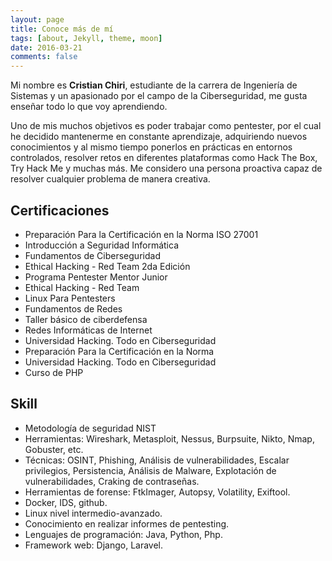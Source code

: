 ```yaml
---
layout: page
title: Conoce más de mí
tags: [about, Jekyll, theme, moon]
date: 2016-03-21
comments: false
---
```

    
Mi nombre es **Cristian Chiri**, estudiante de la carrera de Ingeniería de Sistemas y un apasionado por el campo de la Ciberseguridad, me gusta enseñar todo lo que voy aprendiendo.

Uno de mis muchos objetivos es poder trabajar como pentester, por el cual he decidido mantenerme en constante aprendizaje, adquiriendo nuevos conocimientos y al mismo tiempo ponerlos en prácticas en entornos controlados, resolver retos en diferentes plataformas como Hack The Box, Try Hack Me y muchas más. Me considero una persona proactiva capaz de resolver cualquier problema de manera creativa.

## Certificaciones 

* Preparación Para la Certificación en la Norma ISO 27001
* Introducción a Seguridad Informática 
* Fundamentos de Ciberseguridad
* Ethical Hacking - Red Team 2da Edición 
* Programa Pentester Mentor Junior
* Ethical Hacking - Red Team 
* Linux Para Pentesters 
* Fundamentos de Redes 
* Taller básico de ciberdefensa 
* Redes Informáticas de Internet
* Universidad Hacking. Todo en Ciberseguridad
* Preparación Para la Certificación en la Norma 
* Universidad Hacking. Todo en Ciberseguridad
* Curso de PHP


## Skill
* Metodología de seguridad NIST
* Herramientas: Wireshark, Metasploit, Nessus, Burpsuite, Nikto, Nmap, Gobuster, etc.
* Técnicas: OSINT, Phishing, Análisis de vulnerabilidades, Escalar privilegios, Persistencia, Análisis de Malware, Explotación de vulnerabilidades, Craking de contraseñas.
* Herramientas de forense: FtkImager, Autopsy, Volatility, Exiftool.
* Docker, IDS, github.
* Linux nivel intermedio-avanzado.
* Conocimiento en realizar informes de pentesting.
* Lenguajes de programación: Java, Python, Php.
* Framework web: Django, Laravel.

